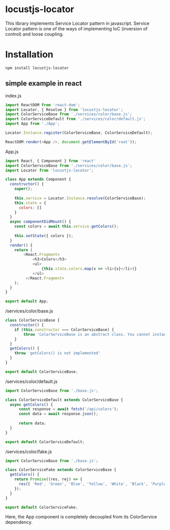 # locustjs-locator
This library implements Service Locator pattern in javascript. Service Locator pattern is one of the ways of implementing IoC (inversion of control) and loose coupling.

# Installation
```
npm install locustjs-locator
```

## simple example in react

index.js
```javascript
import ReactDOM from 'react-dom';
import Locator, { Resolve } from 'locustjs-locator';
import ColorServiceBase from './services/color/base.js';
import ColorServiceDefault from './services/color/default.js';
import App from './App';

Locator.Instance.register(ColorServiceBase, ColorServiceDefault);

ReactDOM.render(<App />, document.getElementById('root'));
```

App.js
```javascript
import React, { Component } from 'react'
import ColorServiceBase from './services/color/base.js';
import Locator from 'locustjs-locator';

class App extends Component {
  constructor() {
    super();
    
    this.service = Locator.Instance.resolve(ColorServiceBase);
    this.state = {
      colors: []
    }
  }
  async componentDidMount() {
    const colors = await this.service.getColors();
    
    this.setState({ colors });
  }
  render() {
    return (
		<React.Fragment>
			<h3>Colors</h3>
			<ul>
				{this.state.colors.map(x => <li>{x}</li>)}
			</ul>
		 </React.Fragment>
    );
  }
}

export default App;
```

/services/color/base.js
```javascript
class ColorServiceBase {
  constructor() {
    if (this.constructor === ColorServiceBase) {
        throw 'ColorServiceBase is an abstract class. You cannot instantiate from it.'
    }
  }
  getColors() {
    throw 'getColors() is not implemented'
  }
}

export default ColorServiceBase;
```

/services/color/default.js
```javascript
import ColorServiceBase from './base.js';

class ColorServiceDefault extends ColorServiceBase {
  async getColors() {
	  const response = await fetch('/api/colors');
	  const data = await response.json();
	  
	  return data;
  }
}

export default ColorServiceDefault;
```

/services/color/fake.js
```javascript
import ColorServiceBase from './base.js';

class ColorServiceFake extends ColorServiceBase {
  getColors() {
    return Promise((res, rej) => {
      res([ 'Red', 'Green', 'Blue', 'Yellow', 'White', 'Black', 'Purple' ]);
    });
  }
}

export default ColorServiceFake;
```

Here, the App component is completely decoupled from its ColorService dependency.
